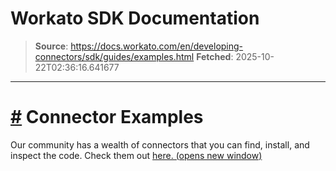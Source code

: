 # Workato SDK Documentation

> **Source**: https://docs.workato.com/en/developing-connectors/sdk/guides/examples.html
> **Fetched**: 2025-10-22T02:36:16.641677

---

# [#](<#connector-examples>) Connector Examples

Our community has a wealth of connectors that you can find, install, and inspect the code. Check them out [here. (opens new window)](<https://app.workato.com/browse/connectors>)

